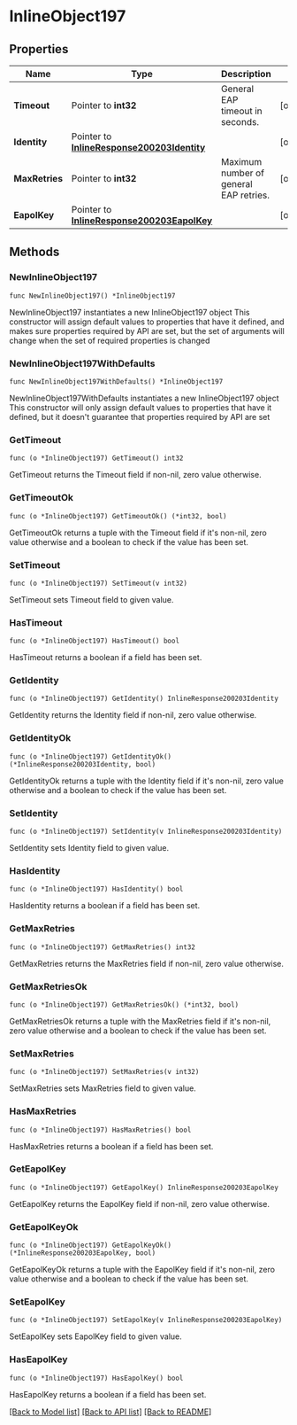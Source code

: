 # InlineObject197

## Properties

Name | Type | Description | Notes
------------ | ------------- | ------------- | -------------
**Timeout** | Pointer to **int32** | General EAP timeout in seconds. | [optional] 
**Identity** | Pointer to [**InlineResponse200203Identity**](InlineResponse200203Identity.md) |  | [optional] 
**MaxRetries** | Pointer to **int32** | Maximum number of general EAP retries. | [optional] 
**EapolKey** | Pointer to [**InlineResponse200203EapolKey**](InlineResponse200203EapolKey.md) |  | [optional] 

## Methods

### NewInlineObject197

`func NewInlineObject197() *InlineObject197`

NewInlineObject197 instantiates a new InlineObject197 object
This constructor will assign default values to properties that have it defined,
and makes sure properties required by API are set, but the set of arguments
will change when the set of required properties is changed

### NewInlineObject197WithDefaults

`func NewInlineObject197WithDefaults() *InlineObject197`

NewInlineObject197WithDefaults instantiates a new InlineObject197 object
This constructor will only assign default values to properties that have it defined,
but it doesn't guarantee that properties required by API are set

### GetTimeout

`func (o *InlineObject197) GetTimeout() int32`

GetTimeout returns the Timeout field if non-nil, zero value otherwise.

### GetTimeoutOk

`func (o *InlineObject197) GetTimeoutOk() (*int32, bool)`

GetTimeoutOk returns a tuple with the Timeout field if it's non-nil, zero value otherwise
and a boolean to check if the value has been set.

### SetTimeout

`func (o *InlineObject197) SetTimeout(v int32)`

SetTimeout sets Timeout field to given value.

### HasTimeout

`func (o *InlineObject197) HasTimeout() bool`

HasTimeout returns a boolean if a field has been set.

### GetIdentity

`func (o *InlineObject197) GetIdentity() InlineResponse200203Identity`

GetIdentity returns the Identity field if non-nil, zero value otherwise.

### GetIdentityOk

`func (o *InlineObject197) GetIdentityOk() (*InlineResponse200203Identity, bool)`

GetIdentityOk returns a tuple with the Identity field if it's non-nil, zero value otherwise
and a boolean to check if the value has been set.

### SetIdentity

`func (o *InlineObject197) SetIdentity(v InlineResponse200203Identity)`

SetIdentity sets Identity field to given value.

### HasIdentity

`func (o *InlineObject197) HasIdentity() bool`

HasIdentity returns a boolean if a field has been set.

### GetMaxRetries

`func (o *InlineObject197) GetMaxRetries() int32`

GetMaxRetries returns the MaxRetries field if non-nil, zero value otherwise.

### GetMaxRetriesOk

`func (o *InlineObject197) GetMaxRetriesOk() (*int32, bool)`

GetMaxRetriesOk returns a tuple with the MaxRetries field if it's non-nil, zero value otherwise
and a boolean to check if the value has been set.

### SetMaxRetries

`func (o *InlineObject197) SetMaxRetries(v int32)`

SetMaxRetries sets MaxRetries field to given value.

### HasMaxRetries

`func (o *InlineObject197) HasMaxRetries() bool`

HasMaxRetries returns a boolean if a field has been set.

### GetEapolKey

`func (o *InlineObject197) GetEapolKey() InlineResponse200203EapolKey`

GetEapolKey returns the EapolKey field if non-nil, zero value otherwise.

### GetEapolKeyOk

`func (o *InlineObject197) GetEapolKeyOk() (*InlineResponse200203EapolKey, bool)`

GetEapolKeyOk returns a tuple with the EapolKey field if it's non-nil, zero value otherwise
and a boolean to check if the value has been set.

### SetEapolKey

`func (o *InlineObject197) SetEapolKey(v InlineResponse200203EapolKey)`

SetEapolKey sets EapolKey field to given value.

### HasEapolKey

`func (o *InlineObject197) HasEapolKey() bool`

HasEapolKey returns a boolean if a field has been set.


[[Back to Model list]](../README.md#documentation-for-models) [[Back to API list]](../README.md#documentation-for-api-endpoints) [[Back to README]](../README.md)


